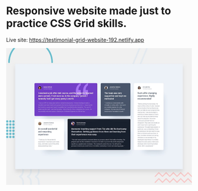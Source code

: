 # Responsive website made just to practice CSS Grid skills.

Live site: https://testimonial-grid-website-192.netlify.app

![Design preview for the Testimonials grid section coding challenge](./design/desktop-preview.jpg)


